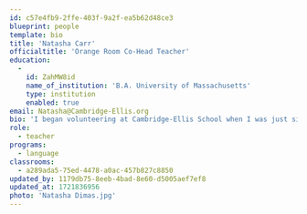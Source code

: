```yaml
---
id: c57e4fb9-2ffe-403f-9a2f-ea5b62d48ce3
blueprint: people
template: bio
title: 'Natasha Carr'
officialtitle: 'Orange Room Co-Head Teacher'
education:
  -
    id: ZahMW8id
    name_of_institution: 'B.A. University of Massachusetts'
    type: institution
    enabled: true
email: Natasha@Cambridge-Ellis.org
bio: 'I began volunteering at Cambridge-Ellis School when I was just sixteen years old! The field of early education immediately felt like home. Since then, I have worked with children from ages 0-6 in and out of the classroom. In 2019, I earned a BA from UMASS Boston, with a degree in Early education and a concentration in Inclusive Settings. My positive energy and creative nature allows me to provide an inspiring environment that fosters self-confidence, creativity and curiosity through play. Outside of school, I enjoys going to the beach, creating art, and hanging out with my bearded dragon Chili!'
role:
  - teacher
programs:
  - language
classrooms:
  - a289ada5-75ed-4478-a0ac-457b827c8850
updated_by: 1179db75-8eeb-4bad-8e60-d5005aef7ef8
updated_at: 1721836956
photo: 'Natasha Dimas.jpg'
---
```

